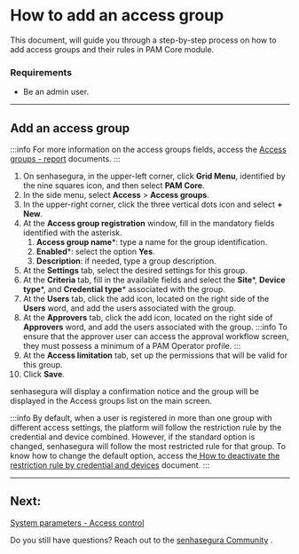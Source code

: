 # How to add an access group

This document, will guide you through a step-by-step process on how to add access groups and their rules in PAM Core module.

### Requirements

* Be an admin user.
---
## Add an access group
 :::info
For more information on the access groups fields, access the [Access groups - report](/v3-32/docs/pam-session-access-groups-report) documents.
:::

1. On senhasegura, in the upper-left corner, click **Grid Menu**, identified by the nine squares icon, and then select **PAM Core**.
2. In the side menu, select **Access** >  **Access groups**.
3. In the upper-right corner, click the three vertical dots icon and select **+ New**.
4. At the **Access group registration** window, fill in the mandatory fields identified with the asterisk.
    1. **Access group name***: type a name for the group identification.
    2. **Enabled***: select the option **Yes**.
    3. **Description**: if needed, type a group description.
5. At the **Settings** tab, select the desired settings for this group.
6. At the **Criteria** tab, fill in the available fields and select the **Site***, **Device type***, and **Credential type*** associated with the group.
7. At the **Users** tab, click the add icon, located on the right side of the **Users** word, and add the users associated with the group.
8. At the **Approvers** tab, click the add icon, located on the right side of **Approvers** word, and add the users associated with the group.
     :::info
    To ensure that the approver user can access the approval workflow screen, they must possess a minimum of a PAM Operator profile.
    :::
9. At the **Access limitation** tab, set up the permissions that will be valid for this group.
10. Click **Save**.

senhasegura will display a confirmation notice and the group will be displayed in the Access groups list on the main screen.

 :::info
By default, when a user is registered in more than one group with different access settings, the platform will follow the restriction rule by the credential and device combined. However, if the standard option is changed, senhasegura will follow the most restricted rule for that group. To know how to change the default option, access the[ How to deactivate the restriction rule by credential and devices](/v3-32/docs/pam-session-how-to-deactivate-the-restriction-rule-by-credential-and-devices) document.
:::

---
## Next:
[System parameters - Access control](/v3-32/docs/pam-session-system-parameters-access-control)


Do you still have questions? Reach out to the [senhasegura Community](https://community.senhasegura.io/) .